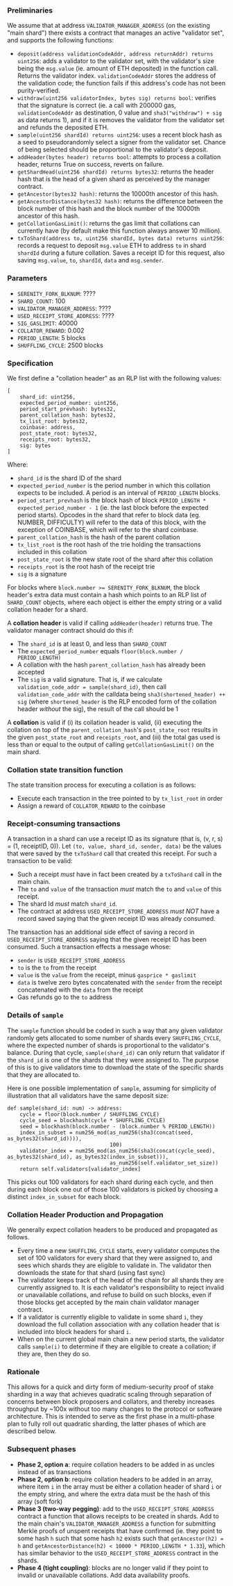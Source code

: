 ### Preliminaries

We assume that at address `VALIDATOR_MANAGER_ADDRESS` (on the existing "main shard") there exists a contract that manages an active "validator set", and supports the following functions:

-   `deposit(address validationCodeAddr, address returnAddr) returns uint256`: adds a validator to the validator set, with the validator's size being the `msg.value` (ie. amount of ETH deposited) in the function call. Returns the validator index. `validationCodeAddr` stores the address of the validation code; the function fails if this address's code has not been purity-verified.
-   `withdraw(uint256 validatorIndex, bytes sig) returns bool`: verifies that the signature is correct (ie. a call with 200000 gas, `validationCodeAddr` as destination, 0 value and `sha3("withdraw") + sig` as data returns 1), and if it is removes the validator from the validator set and refunds the deposited ETH.
-   `sample(uint256 shardId) returns uint256`: uses a recent block hash as a seed to pseudorandomly select a signer from the validator set. Chance of being selected should be proportional to the validator's deposit.
-   `addHeader(bytes header) returns bool`: attempts to process a collation header, returns True on success, reverts on failure.
-   `getShardHead(uint256 shardId) returns bytes32`: returns the header hash that is the head of a given shard as perceived by the manager contract.
-   `getAncestor(bytes32 hash)`: returns the 10000th ancestor of this hash.
-   `getAncestorDistance(bytes32 hash)`: returns the difference between the block number of this hash and the block number of the 10000th ancestor of this hash.
-   `getCollationGasLimit()`: returns the gas limit that collations can currently have (by default make this function always answer 10 million).
-   `txToShard(address to, uint256 shardId, bytes data) returns uint256`: records a request to deposit `msg.value` ETH to address `to` in shard `shardId` during a future collation. Saves a receipt ID for this request, also saving `msg.value`, `to`, `shardId`, `data` and `msg.sender`.

### Parameters

-   `SERENITY_FORK_BLKNUM`: ????
-   `SHARD_COUNT`: 100
-   `VALIDATOR_MANAGER_ADDRESS`: ????
-   `USED_RECEIPT_STORE_ADDRESS`: ????
-   `SIG_GASLIMIT`: 40000
-   `COLLATOR_REWARD`: 0.002
-   `PERIOD_LENGTH`: 5 blocks
-   `SHUFFLING_CYCLE`: 2500 blocks

### Specification

We first define a "collation header" as an RLP list with the following values:

    [
        shard_id: uint256,
        expected_period_number: uint256,
        period_start_prevhash: bytes32,
        parent_collation_hash: bytes32,
        tx_list_root: bytes32,
        coinbase: address,
        post_state_root: bytes32,
        receipts_root: bytes32,
        sig: bytes
    ]

Where:

-   `shard_id` is the shard ID of the shard
-   `expected_period_number` is the period number in which this collation expects to be included. A period is an interval of `PERIOD_LENGTH` blocks.
-   `period_start_prevhash` is the block hash of block `PERIOD_LENGTH * expected_period_number - 1` (ie. the last block before the expected period starts). Opcodes in the shard that refer to block data (eg. NUMBER, DIFFICULTY) will refer to the data of this block, with the exception of COINBASE, which will refer to the shard coinbase.
-   `parent_collation_hash` is the hash of the parent collation
-   `tx_list_root` is the root hash of the trie holding the transactions included in this collation
-   `post_state_root` is the new state root of the shard after this collation
-   `receipts_root` is the root hash of the receipt trie
-   `sig` is a signature

For blocks where `block.number >= SERENITY_FORK_BLKNUM`, the block header's extra data must contain a hash which points to an RLP list of `SHARD_COUNT` objects, where each object is either the empty string or a valid collation header for a shard.

A **collation header** is valid if calling `addHeader(header)` returns true. The validator manager contract should do this if:

-   The `shard_id` is at least 0, and less than `SHARD_COUNT`
-   The `expected_period_number` equals `floor(block.number / PERIOD_LENGTH)`
-   A collation with the hash `parent_collation_hash` has already been accepted
-   The `sig` is a valid signature. That is, if we calculate `validation_code_addr = sample(shard_id)`, then call `validation_code_addr` with the calldata being `sha3(shortened_header) ++ sig` (where `shortened_header` is the RLP encoded form of the collation header _without_ the sig), the result of the call should be 1

A **collation** is valid if (i) its collation header is valid, (ii) executing the collation on top of the `parent_collation_hash`'s `post_state_root` results in the given `post_state_root` and `receipts_root`, and (iii) the total gas used is less than or equal to the output of calling `getCollationGasLimit()` on the main shard.

### Collation state transition function

The state transition process for executing a collation is as follows:

* Execute each transaction in the tree pointed to by `tx_list_root` in order
* Assign a reward of `COLLATOR_REWARD` to the coinbase

### Receipt-consuming transactions

A transaction in a shard can use a receipt ID as its signature (that is, (v, r, s) = (1, receiptID, 0)). Let `(to, value, shard_id, sender, data)` be the values that were saved by the `txToShard` call that created this receipt. For such a transaction to be valid:

* Such a receipt *must* have in fact been created by a `txToShard` call in the main chain.
* The `to` and `value` of the transaction *must* match the `to` and `value` of this receipt.
* The shard Id *must* match `shard_id`.
* The contract at address `USED_RECEIPT_STORE_ADDRESS` *must NOT* have a record saved saying that the given receipt ID was already consumed.

The transaction has an additional side effect of saving a record in `USED_RECEIPT_STORE_ADDRESS` saying that the given receipt ID has been consumed. Such a transaction effects a message whose:

* `sender` is `USED_RECEIPT_STORE_ADDRESS`
* `to` is the `to` from the receipt
* `value` is the `value` from the receipt, minus `gasprice * gaslimit`
* `data` is twelve zero bytes concatenated with the `sender` from the receipt concatenated with the `data` from the receipt
* Gas refunds go to the `to` address

### Details of `sample`

The `sample` function should be coded in such a way that any given validator randomly gets allocated to some number of shards every `SHUFFLING_CYCLE`, where the expected number of shards is proportional to the validator's balance. During that cycle, `sample(shard_id)` can only return that validator if the `shard_id` is one of the shards that they were assigned to. The purpose of this is to give validators time to download the state of the specific shards that they are allocated to.

Here is one possible implementation of `sample`, assuming for simplicity of illustration that all validators have the same deposit size:

    def sample(shard_id: num) -> address:
        cycle = floor(block.number / SHUFFLING_CYCLE)
        cycle_seed = blockhash(cycle * SHUFFLING_CYCLE)
        seed = blockhash(block.number - (block.number % PERIOD_LENGTH))
        index_in_subset = num256_mod(as_num256(sha3(concat(seed, as_bytes32(shard_id)))),
                                     100)
        validator_index = num256_mod(as_num256(sha3(concat(cycle_seed), as_bytes32(shard_id), as_bytes32(index_in_subset))),
                                     as_num256(self.validator_set_size))
        return self.validators[validator_index]

This picks out 100 validators for each shard during each cycle, and then during each block one out of those 100 validators is picked by choosing a distinct `index_in_subset` for each block.

### Collation Header Production and Propagation

We generally expect collation headers to be produced and propagated as follows.

* Every time a new `SHUFFLING_CYCLE` starts, every validator computes the set of 100 validators for every shard that they were assigned to, and sees which shards they are eligible to validate in. The validator then downloads the state for that shard (using fast sync)
* The validator keeps track of the head of the chain for all shards they are currently assigned to. It is each validator's responsibility to reject invalid or unavailable collations, and refuse to build on such blocks, even if those blocks get accepted by the main chain validator manager contract.
* If a validator is currently eligible to validate in some shard `i`, they download the full collation association with any collation header that is included into block headers for shard `i`.
* When on the current global main chain a new period starts, the validator calls `sample(i)` to determine if they are eligible to create a collation; if they are, then they do so.

### Rationale

This allows for a quick and dirty form of medium-security proof of stake sharding in a way that achieves quadratic scaling through separation of concerns between block proposers and collators, and thereby increases throughput by ~100x without too many changes to the protocol or software architecture. This is intended to serve as the first phase in a multi-phase plan to fully roll out quadratic sharding, the latter phases of which are described below.

### Subsequent phases

* **Phase 2, option a**: require collation headers to be added in as uncles instead of as transactions
* **Phase 2, option b**: require collation headers to be added in an array, where item `i` in the array must be either a collation header of shard `i` or the empty string, and where the extra data must be the hash of this array (soft fork)
* **Phase 3 (two-way pegging)**: add to the `USED_RECEIPT_STORE_ADDRESS` contract a function that allows receipts to be created in shards. Add to the main chain's `VALIDATOR_MANAGER_ADDRESS` a function for submitting Merkle proofs of unspent receipts that have confirmed (ie. they point to some hash `h` such that some hash `h2` exists such that `getAncestor(h2) = h` and `getAncestorDistance(h2) < 10000 * PERIOD_LENGTH * 1.33`), which has similar behavior to the `USED_RECEIPT_STORE_ADDRESS` contract in the shards.
* **Phase 4 (tight coupling)**: blocks are no longer valid if they point to invalid or unavailable collations. Add data availability proofs.
